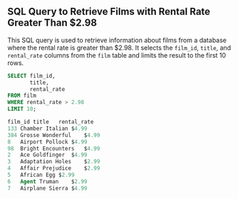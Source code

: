 ## SQL Query to Retrieve Films with Rental Rate Greater Than $2.98

This SQL query is used to retrieve information about films from a database where the rental rate is greater than $2.98. It selects the `film_id`, `title`, and `rental_rate` columns from the `film` table and limits the result to the first 10 rows.

```sql
SELECT film_id,
       title,
       rental_rate
FROM film
WHERE rental_rate > 2.98
LIMIT 10;

film_id	title	rental_rate
133	Chamber Italian	$4.99
384	Grosse Wonderful	$4.99
8	Airport Pollock	$4.99
98	Bright Encounters	$4.99
2	Ace Goldfinger	$4.99
3	Adaptation Holes	$2.99
4	Affair Prejudice	$2.99
5	African Egg	$2.99
6	Agent Truman	$2.99
7	Airplane Sierra	$4.99
